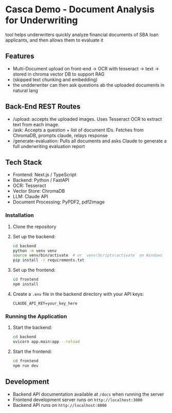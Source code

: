 # Casca Demo - Document Analysis for Underwriting

tool helps underwriters quickly analyze financial documents of SBA loan applicants, and then allows them to evaluate it

## Features

- Multi-Document upload on front-end -> OCR with tesseract -> text -> stored in chroma vector DB to support RAG
- (skipped text chunking and embedding)
- the undderwriter can then ask questions ab the uploaded documents in natural lang

## Back-End REST Routes

- /upload: accepts the uploaded images. Uses Tesseract OCR to extract text from each image.
- /ask: Accepts a question + list of document IDs. Fetches from ChromaDB, prompts claude, relays response
- /generate-evaluation: Pulls all documents and asks Claude to generate a full underwriting evaluation report

## Tech Stack

- Frontend: Next.js / TypeScript
- Backend: Python / FastAPI
- OCR: Tesseract
- Vector Store: ChromaDB
- LLM: Claude API
- Document Processing: PyPDF2, pdf2image

### Installation

1. Clone the repository
2. Set up the backend:
   ```bash
   cd backend
   python -m venv venv
   source venv/bin/activate  # or `venv\Scripts\activate` on Windows
   pip install -r requirements.txt
   ```

3. Set up the frontend:
   ```bash
   cd frontend
   npm install
   ```

4. Create a `.env` file in the backend directory with your API keys:
   ```
   CLAUDE_API_KEY=your_key_here
   ```

### Running the Application

1. Start the backend:
   ```bash
   cd backend
   uvicorn app.main:app --reload
   ```

2. Start the frontend:
   ```bash
   cd frontend
   npm run dev
   ```

## Development

- Backend API documentation available at `/docs` when running the server
- Frontend development server runs on `http://localhost:3000`
- Backend API runs on `http://localhost:8000`

